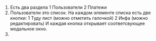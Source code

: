 1. Есть два раздела 
   1 Пользователи 
   2 Платежи
2. Пользователи это список. На каждом элементе списка есть две кнопки:
   1 Туду лист (можно отметить галочкой)
   2 Инфа (можно редактировать)
И каждая кнопка открывает соответсвующее модальное окно.
3. 